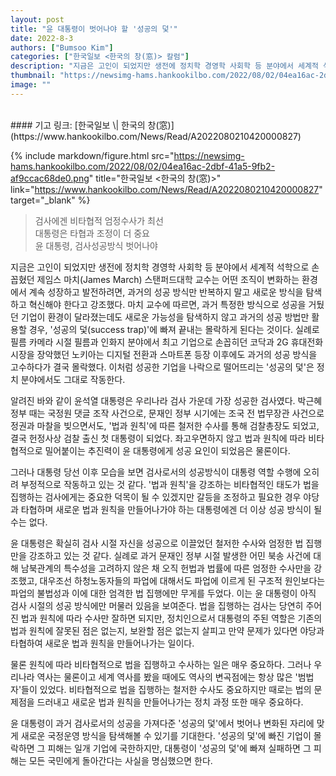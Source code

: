 ```yaml
---
layout: post
title: "윤 대통령이 벗어나야 할 '성공의 덫'"
date: 2022-8-3
authors: ["Bumsoo Kim"]
categories: ["한국일보 <한국의 창(窓)> 칼럼"]
description: "지금은 고인이 되었지만 생전에 정치학 경영학 사회학 등 분야에서 세계적 석학으로 손꼽혔던 제임스 마치(James March) 스탠퍼드대학 교수는 어떤 조직이 변화하는 환경에서 계속 성장하고 발전하려면, 과거의 성공 방식만 반복하지 말고 새로운 방식을 탐색하고 혁신해야 한다고 강조했다."
thumbnail: "https://newsimg-hams.hankookilbo.com/2022/08/02/04ea16ac-2dbf-41a5-9fb2-af9ccac68de0.png"
image: ""
---
```


<br>
#### 기고 링크: [한국일보 \| 한국의 창(窓)](https://www.hankookilbo.com/News/Read/A2022080210420000827)

{% include markdown/figure.html src="https://newsimg-hams.hankookilbo.com/2022/08/02/04ea16ac-2dbf-41a5-9fb2-af9ccac68de0.png" title="한국일보 <한국의 창(窓)>" link="https://www.hankookilbo.com/News/Read/A2022080210420000827" target="_blank" %}

> 검사에겐 비타협적 엄정수사가 최선 <br> 대통령은 타협과 조정이 더 중요 <br> 윤 대통령, 검사성공방식 벗어나야

지금은 고인이 되었지만 생전에 정치학 경영학 사회학 등 분야에서 세계적 석학으로 손꼽혔던 제임스 마치(James March) 스탠퍼드대학 교수는 어떤 조직이 변화하는 환경에서 계속 성장하고 발전하려면, 과거의 성공 방식만 반복하지 말고 새로운 방식을 탐색하고 혁신해야 한다고 강조했다. 마치 교수에 따르면, 과거 특정한 방식으로 성공을 거뒀던 기업이 환경이 달라졌는데도 새로운 가능성을 탐색하지 않고 과거의 성공 방법만 활용할 경우, '성공의 덫(success trap)'에 빠져 끝내는 몰락하게 된다는 것이다. 실례로 필름 카메라 시절 필름과 인화지 분야에서 최고 기업으로 손꼽히던 코닥과 2G 휴대전화 시장을 장악했던 노키아는 디지털 전환과 스마트폰 등장 이후에도 과거의 성공 방식을 고수하다가 결국 몰락했다. 이처럼 성공한 기업을 나락으로 떨어뜨리는 '성공의 덫'은 정치 분야에서도 그대로 작동한다.

알려진 바와 같이 윤석열 대통령은 우리나라 검사 가운데 가장 성공한 검사였다. 박근혜 정부 때는 국정원 댓글 조작 사건으로, 문재인 정부 시기에는 조국 전 법무장관 사건으로 정권과 마찰을 빚으면서도, '법과 원칙'에 따른 철저한 수사를 통해 검찰총장도 되었고, 결국 헌정사상 검찰 출신 첫 대통령이 되었다. 좌고우면하지 않고 법과 원칙에 따라 비타협적으로 밀어붙이는 추진력이 윤 대통령에게 성공 요인이 되었음은 물론이다.

그러나 대통령 당선 이후 모습을 보면 검사로서의 성공방식이 대통령 역할 수행에 오히려 부정적으로 작동하고 있는 것 같다. '법과 원칙'을 강조하는 비타협적인 태도가 법을 집행하는 검사에게는 중요한 덕목이 될 수 있겠지만 갈등을 조정하고 필요한 경우 야당과 타협하며 새로운 법과 원칙을 만들어나가야 하는 대통령에겐 더 이상 성공 방식이 될 수는 없다.

윤 대통령은 확실히 검사 시절 자신을 성공으로 이끌었던 철저한 수사와 엄정한 법 집행만을 강조하고 있는 것 같다. 실례로 과거 문재인 정부 시절 발생한 어민 북송 사건에 대해 남북관계의 특수성을 고려하지 않은 채 오직 헌법과 법률에 따른 엄정한 수사만을 강조했고, 대우조선 하청노동자들의 파업에 대해서도 파업에 이르게 된 구조적 원인보다는 파업의 불법성과 이에 대한 엄격한 법 집행에만 무게를 두었다. 이는 윤 대통령이 아직 검사 시절의 성공 방식에만 머물러 있음을 보여준다. 법을 집행하는 검사는 당연히 주어진 법과 원칙에 따라 수사만 잘하면 되지만, 정치인으로서 대통령의 주된 역할은 기존의 법과 원칙에 잘못된 점은 없는지, 보완할 점은 없는지 살피고 만약 문제가 있다면 야당과 타협하여 새로운 법과 원칙을 만들어나가는 일이다.

물론 원칙에 따라 비타협적으로 법을 집행하고 수사하는 일은 매우 중요하다. 그러나 우리나라 역사는 물론이고 세계 역사를 봤을 때에도 역사의 변곡점에는 항상 많은 '범법자'들이 있었다. 비타협적으로 법을 집행하는 철저한 수사도 중요하지만 때로는 법의 문제점을 드러내고 새로운 법과 원칙을 만들어나가는 정치 과정 또한 매우 중요하다.

윤 대통령이 과거 검사로서의 성공을 가져다준 '성공의 덫'에서 벗어나 변화된 자리에 맞게 새로운 국정운영 방식을 탐색해볼 수 있기를 기대한다. '성공의 덫'에 빠진 기업이 몰락하면 그 피해는 일개 기업에 국한하지만, 대통령이 '성공의 덫'에 빠져 실패하면 그 피해는 모든 국민에게 돌아간다는 사실을 명심했으면 한다.

<br>
